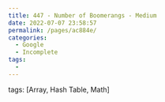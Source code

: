 ```yaml
---
title: 447 - Number of Boomerangs - Medium
date: 2022-07-07 23:58:57
permalink: /pages/ac884e/
categories:
  - Google
  - Incomplete
tags:
  - 
---
```

tags: [Array, Hash Table, Math]